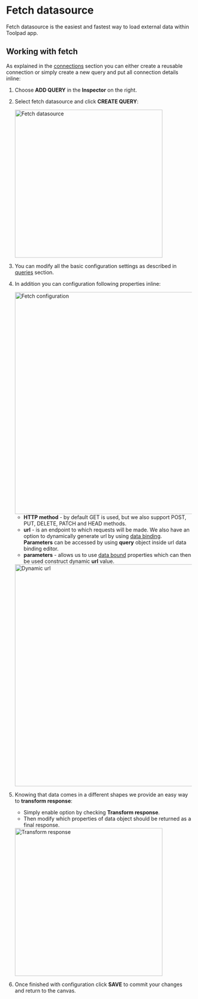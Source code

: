 # Fetch datasource

<p class="description">Fetch datasource is the easiest and fastest way to load external data within Toolpad app.</p>

## Working with fetch

As explained in the [connections](/toolpad/connecting-to-datasources/connections/) section you can either create a reusable connection or simply create a new query and put all connection details inline:

1. Choose **ADD QUERY** in the **Inspector** on the right.

1. Select fetch datasource and click **CREATE QUERY**:

   <img src="/static/toolpad/fetch-query-1.png" alt="Fetch datasource" width="400px" />

1. You can modify all the basic configuration settings as described in [queries](/toolpad/connecting-to-datasources/queries/) section.

1. In addition you can configuration following properties inline:

   <img src="/static/toolpad/fetch-query-2.png" alt="Fetch configuration" width="600px" />
   <br />

   - **HTTP method** - by default GET is used, but we also support POST, PUT, DELETE, PATCH and HEAD methods.
   - **url** - is an endpoint to which requests will be made. We also have an option to dynamically generate url by using [data binding](/toolpad/data-binding/). **Parameters** can be accessed by using **query** object inside url data binding editor.
   - **parameters** - allows us to use [data bound](/toolpad/data-binding/) properties which can then be used construct dynamic **url** value.

   <img src="/static/toolpad/fetch-query-3.png" alt="Dynamic url" width="600px" />

1. Knowing that data comes in a different shapes we provide an easy way to **transform response**:

   - Simply enable option by checking **Transform response**.
   - Then modify which properties of data object should be returned as a final response.

   <img src="/static/toolpad/fetch-query-4.png" alt="Transform response" width="400px" />

1. Once finished with configuration click **SAVE** to commit your changes and return to the canvas.
